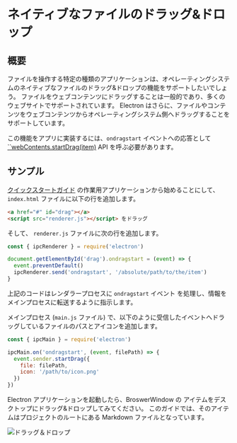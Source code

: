 # ネイティブなファイルのドラッグ&ドロップ

## 概要

ファイルを操作する特定の種類のアプリケーションは、オペレーティングシステムのネイティブなファイルのドラッグ&ドロップの機能をサポートしたいでしょう。 ファイルをウェブコンテンツにドラッグすることは一般的であり、多くのウェブサイトでサポートされています。 Electron はさらに、ファイルやコンテンツをウェブコンテンツからオペレーティングシステム側へドラッグすることをサポートしています。

この機能をアプリに実装するには、`ondragstart` イベントへの応答として [``webContents.startDrag(item)](../api/web-contents.md#contentsstartdragitem) API を呼ぶ必要があります。

## サンプル

[クイックスタートガイド](quick-start.md) の作業用アプリケーションから始めることにして、 `index.html` ファイルに以下の行を追加します。

```html
<a href="#" id="drag"></a>
<script src="renderer.js"></script> をドラッグ
```

そして、 `renderer.js` ファイルに次の行を追加します。

```js
const { ipcRenderer } = require('electron')

document.getElementById('drag').ondragstart = (event) => {
  event.preventDefault()
  ipcRenderer.send('ondragstart', '/absolute/path/to/the/item')
}
```

上記のコードはレンダラープロセスに `ondragstart` イベント を処理し、情報をメインプロセスに転送するように指示します。

メインプロセス (`main.js` ファイル) で、以下のように受信したイベントへドラッグしているファイルのパスとアイコンを追加します。

```javascript
const { ipcMain } = require('electron')

ipcMain.on('ondragstart', (event, filePath) => {
  event.sender.startDrag({
    file: filePath,
    icon: '/path/to/icon.png'
  })
})
```

Electron アプリケーションを起動したら、BroswerWindow の アイテムをデスクトップにドラッグ&ドロップしてみてください。 このガイドでは、そのアイテムはプロジェクトのルートにある Markdown ファイルとなっています。

![ドラッグ＆ドロップ](../images/drag-and-drop.gif)
